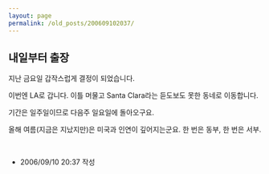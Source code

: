 ```yaml
---
layout: page
permalink: /old_posts/200609102037/
---
```


## 내일부터 출장

지난 금요일 갑작스럽게 결정이 되었습니다.

이번엔 LA로 갑니다. 이틀 머물고 Santa Clara라는 듣도보도 못한 동네로 이동합니다.

기간은 일주일이므로 다음주 일요일에 돌아오구요.

올해 여름(지금은 지났지만)은 미국과 인연이 깊어지는군요. 한 번은 동부, 한 번은 서부.

 
       


- 2006/09/10 20:37 작성